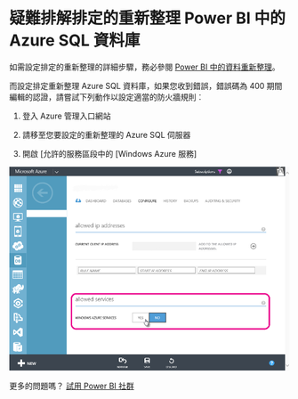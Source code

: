 <properties 
   pageTitle="疑難排解 Azure SQL 資料庫的排程重新整理"
   description="疑難排解排定的重新整理 Power BI 中的 Azure SQL 資料庫"
   services="powerbi" 
   documentationCenter="" 
   authors="guyinacube" 
   manager="mblythe" 
   backup=""
   editor=""
   tags=""
   qualityFocus="no"
   qualityDate=""/>
 
<tags
   ms.service="powerbi"
   ms.devlang="NA"
   ms.topic="article"
   ms.tgt_pltfrm="NA"
   ms.workload="powerbi"
   ms.date="09/21/2016"
   ms.author="asaxton"/>

# 疑難排解排定的重新整理 Power BI 中的 Azure SQL 資料庫  

如需設定排定的重新整理的詳細步驟，務必參閱 [Power BI 中的資料重新整理](powerbi-refresh-data.md)。

而設定排定重新整理 Azure SQL 資料庫，如果您收到錯誤，錯誤碼為 400 期間編輯的認證，請嘗試下列動作以設定適當的防火牆規則︰

1.  登入 Azure 管理入口網站

2.  請移至您要設定的重新整理的 Azure SQL 伺服器

3.  開啟 [允許的服務區段中的 [Windows Azure 服務]

![](media/powerbi-admin-troubleshooting-scheduled-refresh-azure-sql-databases/Azurerefresh.png)  

更多的問題嗎？ [試用 Power BI 社群](http://community.powerbi.com/)
